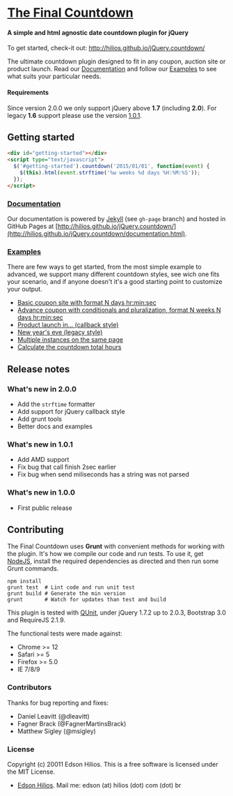 [The Final Countdown](http://hilios.github.io/jQuery.countdown/)
=====================

#### A simple and html agnostic date countdown plugin for jQuery ####

To get started, check-it out: http://hilios.github.io/jQuery.countdown/

The ultimate countdown plugin designed to fit in any coupon, auction site or product launch. Read our [Documentation](http://hilios.github.io/jQuery.countdown/documentation.html) and follow our [Examples](http://hilios.github.io/jQuery.countdown/examples.html) to see what suits your particular needs.

#### Requirements ####

Since version 2.0.0 we only support jQuery above **1.7** (including **2.0**). For legacy **1.6** support please use the version [1.0.1](https://github.com/hilios/jQuery.countdown/tree/v1.0.1).

Getting started
---------------

```html
<div id="getting-started"></div>
<script type="text/javascript">
  $('#getting-started').countdown('2015/01/01', function(event) {
    $(this).html(event.strftime('%w weeks %d days %H:%M:%S'));
  });
</script>
```

### [Documentation](http://hilios.github.io/jQuery.countdown/documentation.html)

Our documentation is powered by [Jekyll](http://jekyllrb.com/) (see `gh-page` branch) and hosted in GitHub Pages at [http://hilios.github.io/jQuery.countdown/](http://hilios.github.io/jQuery.countdown/documentation.html).

### [Examples](http://hilios.github.io/jQuery.countdown/examples.html)

There are few ways to get started, from the most simple example to advanced, we support many different countdown styles, see wich one fits your scenario, and if anyone doesn't it's a good starting point to customize your output.

-   [Basic coupon site with format N days hr:min:sec](http://hilios.github.io/jQuery.countdown/examples/basic-coupon-site.html)
-   [Advance coupon with conditionals and pluralization, format N weeks N days hr:min:sec](http://hilios.github.io/jQuery.countdown/examples/advanced-coupon-site.html)
-   [Product launch in... (callback style)](http://hilios.github.io/jQuery.countdown/examples/website-launch.html)
-   [New year's eve (legacy style)](http://hilios.github.io/jQuery.countdown/examples/legacy-style.html)
-   [Multiple instances on the same page](http://hilios.github.io/jQuery.countdown/examples/multiple-instances.html)
-   [Calculate the countdown total hours](http://hilios.github.io/jQuery.countdown/examples/show-total-hours.html)

Release notes
-------------

### What's new in 2.0.0

*   Add the `strftime` formatter
*   Add support for jQuery callback style
*   Add grunt tools
*   Better docs and examples

### What's new in 1.0.1

*   Add AMD support
*   Fix bug that call finish 2sec earlier
*   Fix bug when send miliseconds has a string was not parsed

### What's new in 1.0.0

*   First public release

Contributing
------------

The Final Countdown uses **Grunt** with convenient methods for working with the plugin. It's how we compile our code and run tests. To use it, get [NodeJS](http://nodejs.org/), install the required dependencies as directed and then run some Grunt commands.

```shell
npm install
grunt test  # Lint code and run unit test
grunt build # Generate the min version
grunt       # Watch for updates than test and build
```

This plugin is tested with [QUnit](http://qunitjs.com/), under jQuery 1.7.2 up to 2.0.3, Bootstrap 3.0 and RequireJS 2.1.9. 

The functional tests were made against:

*   Chrome >= 12
*   Safari >= 5
*   Firefox >= 5.0
*   IE 7/8/9

### Contributors ###

Thanks for bug reporting and fixes:

*   Daniel Leavitt (@dleavitt)
*   Fagner Brack (@FagnerMartinsBrack)
*   Matthew Sigley (@msigley)

### License ###

Copyright (c) 20011 Edson Hilios. This is a free software is licensed under the MIT License.

*   [Edson Hilios](http://edson.hilios.com.br). Mail me: edson (at) hilios (dot) com (dot) br